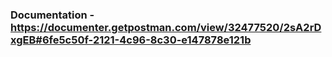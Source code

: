 ### Documentation - https://documenter.getpostman.com/view/32477520/2sA2rDxgEB#6fe5c50f-2121-4c96-8c30-e147878e121b
<!-- # Название API

## Описание
Краткое описание вашего API и его основной функциональности. Опишите, что делает ваш API, какие проблемы он решает и для кого он предназначен.

## Начало работы
### Предварительные условия
Перечислите инструменты, библиотеки или другие зависимости, необходимые для использования вашего API.

### Установка
Пошаговое руководство по установке и настройке вашего API.

```bash
# Пример команды для установки или настройки
```

## Использование
Примеры использования вашего API, включая код или команды, которые пользователи могут исполнять.

```javascript
// Пример кода для демонстрации использования API
```

## Документация API
Ссылки на полную документацию API, включая описание всех конечных точек, доступных методов, параметров запросов и структур ответов.

## Развертывание
Инструкции по развертыванию API в различных средах.

## Вклад в проект
Инструкции для разработчиков о том, как внести свой вклад в проект. Обычно это включает инструкции по созданию веток, стандартам кодирования и процессу проверки пул-реквестов.

## Версионирование
Информация о системе версионирования, используемой для вашего API.

## Авторы и признание
Благодарности команде или индивидуальным участникам, работавшим над API.

## Лицензия
Описание лицензии, под которой распространяется ваш API.

## Контакты
Информация о том, как связаться с вами или вашей командой для поддержки или обратной связи.

---

Этот шаблон `README.md` является базовым и может быть адаптирован в соответствии с потребностями вашего проекта. Важно, чтобы `README.md` был четким, информативным и актуальным, чтобы пользователи легко могли начать работу с вашим API. -->
